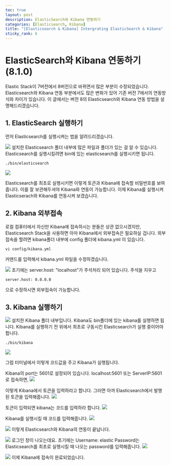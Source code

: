 ```yaml
---
toc: true
layout: post
description: ElasticSearch와 Kibana 연동하기
categories: [Elasticsearch, Kibana]
title: "[Elasticsearch & Kibana] Intergrating ElasticSearch & Kibana"
sticky_rank: 6
---
```


# ElasticSearch와 Kibana 연동하기(8.1.0)

Elastic Stack이 7버전에서 8버전으로 바뀌면서 많은 부분이 수정되었습니다.
Elasticsearch와 Kibana 연동 부분에서도 많은 변화가 있어 기존 버전 7에서의 연동방식와 차이가 있습니다.
이 글에서는 버전 8의 Elasticsearch와 Kibana 연동 방법을 설명해드리겠습니다.

## 1. ElasticSearch 실행하기

먼저 Elasticsearch를 실행시켜는 법을 알려드리겠습니다.

![]({{site.baseurl}}/images/2022-05-11-intergrating-elasticsearch-and-kibana/inter1.PNG)
설치한 Elasticsearch 폴더 내부에 많은 파일과 폴더가 있는 걸 알 수 있습니다.
Elasticsearch를 실행시킬려면 bin에 있는 elasticsearch를 실행시키면 됩니다.

```shell
./bin/elasticsearch
```

![]({{site.baseurl}}/images/2022-05-11-intergrating-elasticsearch-and-kibana/inter2.PNG)

Elasticsearch를 최초로 실행시키면 이렇게 토큰과 Kibana에 접속할 비밀번호를 보여줍니다. 이를 잘 보관해두셔야 Kibana와 연동이 가능합니다.
이제 Kibana를 실행시켜 Elasticserach와 Kibana를 연동시켜 보겠습니다.

## 2. Kibana 외부접속

로컬 컴퓨터에서 자신만 Kibana에 접속하시는 분들은 상관 없으시겠지만, Elasticsearch Stack을 사용하면 아마 Kibana에서 외부접속은 필요하실 겁니다.
외부접속을 할려면 kibana폴더 내부에 config 폴더에 kibana.yml 이 있습니다.

```shell
vi config/kibana.yml
```

커맨드를 입력해서 kibana.yml 파일을 수정하겠습니다.

![]({{site.baseurl}}/images/2022-05-11-intergrating-elasticsearch-and-kibana/inter4.PNG)
초기에는 server.host: "localhost"가 주석처리 되어 있습니다. 주석을 지우고

```shell
server.host: 0.0.0.0
```

으로 수정하시면 외부접속이 가능합니다.

## 3. Kibana 실행하기

![]({{site.baseurl}}/images/2022-05-11-intergrating-elasticsearch-and-kibana/inter3.PNG)
설치한 Kibana 폴더 내부입니다. Kibana도 bin폴더에 있는 kibana를 실행하면 됩니다.
Kibana를 실행하기 전 위에서 최초로 구동시킨 Elasticsearch가 실행 중이어야 합니다.

```shell
./bin/kibana
```

![]({{site.baseurl}}/images/2022-05-11-intergrating-elasticsearch-and-kibana/inter5.PNG)

그럼 터미널에서 이렇게 코드값을 주고 Kibana가 실행됩니다.

Kibana의 port는 5601로 설정되어 있습니다.
localhost:5601 또는 ServerIP:5601 로 접속하면,
![]({{site.baseurl}}/images/2022-05-11-intergrating-elasticsearch-and-kibana/inter6.PNG)

이렇게 Kibana에서 토큰을 입력하라고 합니다.
그러면 아까 Elasticsearch에서 발행된 토큰을 입력해줍니다.
![]({{site.baseurl}}/images/2022-05-11-intergrating-elasticsearch-and-kibana/inter7.PNG)

토큰이 입력되면 kibana는 코드를 입력하라 합니다.
![]({{site.baseurl}}/images/2022-05-11-intergrating-elasticsearch-and-kibana/inter8.PNG)

Kibana를 실행시킬 때 코드를 입력해줍니다.
![]({{site.baseurl}}/images/2022-05-11-intergrating-elasticsearch-and-kibana/inter13.PNG)

![]({{site.baseurl}}/images/2022-05-11-intergrating-elasticsearch-and-kibana/inter9.PNG)
이렇게 Elasticsearch와 Kibana의 연동이 끝납니다.

![]({{site.baseurl}}/images/2022-05-11-intergrating-elasticsearch-and-kibana/inter10.PNG)
로그인 창이 나오는데요. 초기에는
Username: elastic
Password는 Elasticsearch를 최초로 실행시킬 때 나오는 password를 입력해줍니다.
![]({{site.baseurl}}/images/2022-05-11-intergrating-elasticsearch-and-kibana/inter11.PNG)

![]({{site.baseurl}}/images/2022-05-11-intergrating-elasticsearch-and-kibana/inter12.PNG)
이제 Kibana에 접속이 완료되었습니다.
